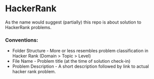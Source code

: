 # HackerRank

As the name would suggest (partially) this repo is about solution to HackerRank problems.

### Conventions:

* Folder Structure - More or less resembles problem classification in Hacker Rank (Domain > Topic > Level)
* File Name - Problem title (at the time of solution check-in)
* Problem Description - A short description followed by link to actual hacker rank problem.
